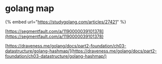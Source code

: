 # golang map

{% embed url="https://studygolang.com/articles/27421" %}

[https://segmentfault.com/a/1190000039101378](https://segmentfault.com/a/1190000039101378)

[https://draveness.me/golang/docs/part2-foundation/ch03-datastructure/golang-hashmap/](https://draveness.me/golang/docs/part2-foundation/ch03-datastructure/golang-hashmap/)

